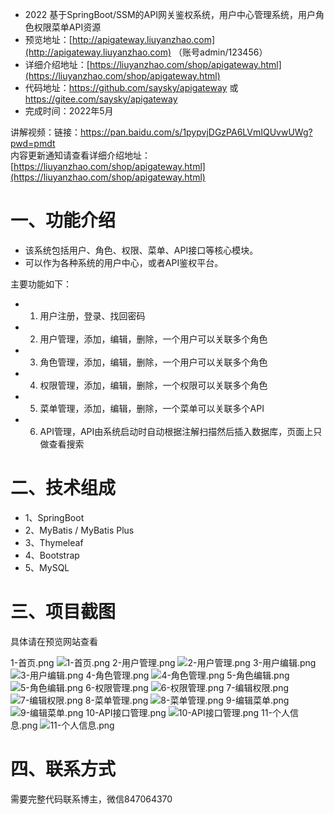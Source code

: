 - 2022 基于SpringBoot/SSM的API网关鉴权系统，用户中心管理系统，用户角色权限菜单API资源
- 预览地址：[http://apigateway.liuyanzhao.com](http://apigateway.liuyanzhao.com) （账号admin/123456）
- 详细介绍地址：[https://liuyanzhao.com/shop/apigateway.html](https://liuyanzhao.com/shop/apigateway.html)
- 代码地址：https://github.com/saysky/apigateway 或 https://gitee.com/saysky/apigateway
- 完成时间：2022年5月

讲解视频：链接：https://pan.baidu.com/s/1pypvjDGzPA6LVmIQUvwUWg?pwd=pmdt  <br/>
内容更新通知请查看详细介绍地址：[https://liuyanzhao.com/shop/apigateway.html](https://liuyanzhao.com/shop/apigateway.html)  <br/>

# 一、功能介绍
- 该系统包括用户、角色、权限、菜单、API接口等核心模块。
- 可以作为各种系统的用户中心，或者API鉴权平台。

主要功能如下：
- 1. 用户注册，登录、找回密码
- 2. 用户管理，添加，编辑，删除，一个用户可以关联多个角色
- 3. 角色管理，添加，编辑，删除，一个用户可以关联多个角色
- 4. 权限管理，添加，编辑，删除，一个权限可以关联多个角色
- 5. 菜单管理，添加，编辑，删除，一个菜单可以关联多个API
- 6. API管理，API由系统启动时自动根据注解扫描然后插入数据库，页面上只做查看搜索


# 二、技术组成
- 1、SpringBoot 
- 2、MyBatis / MyBatis Plus
- 3、Thymeleaf
- 4、Bootstrap
- 5、MySQL

# 三、项目截图
具体请在预览网站查看

1-首页.png
![1-首页.png](img/1-首页.png)
2-用户管理.png
![2-用户管理.png](img/2-用户管理.png)
3-用户编辑.png
![3-用户编辑.png](img/3-用户编辑.png)
4-角色管理.png
![4-角色管理.png](img/4-角色管理.png)
5-角色编辑.png
![5-角色编辑.png](img/5-角色编辑.png)
6-权限管理.png
![6-权限管理.png](img/6-权限管理.png)
7-编辑权限.png
![7-编辑权限.png](img/7-编辑权限.png)
8-菜单管理.png
![8-菜单管理.png](img/8-菜单管理.png)
9-编辑菜单.png
![9-编辑菜单.png](img/9-编辑菜单.png)
10-API接口管理.png
![10-API接口管理.png](img/10-API接口管理.png)
11-个人信息.png
![11-个人信息.png](img/11-个人信息.png)


# 四、联系方式
需要完整代码联系博主，微信847064370




